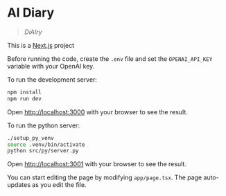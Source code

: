 # AI Diary

> _*DiAIry*_

This is a [Next.js](https://nextjs.org/) project

Before running the code, create the `.env` file and set the `OPENAI_API_KEY` variable with your OpenAI key.

To run the development server:

```bash
npm install
npm run dev
```

Open [http://localhost:3000](http://localhost:3000) with your browser to see the result.

To run the python server:

```bash
./setup_py_venv
source .venv/bin/activate
python src/py/server.py
```

Open [http://localhost:3001](http://localhost:3001) with your browser to see the result.

You can start editing the page by modifying `app/page.tsx`. The page auto-updates as you edit the file.
